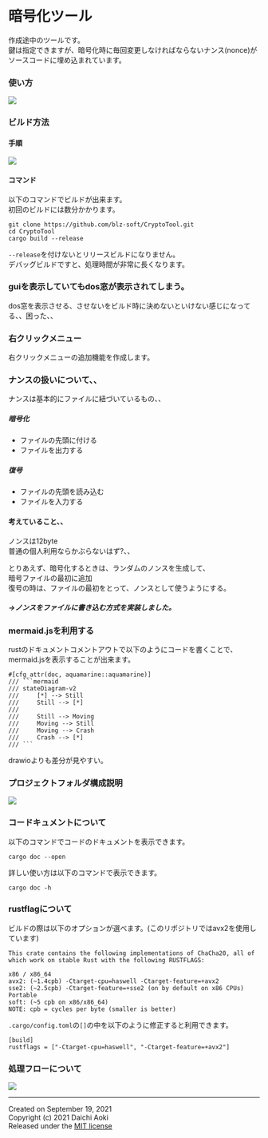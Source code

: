 # 暗号化ツール

作成途中のツールです。  
鍵は指定できますが、暗号化時に毎回変更しなければならないナンス(nonce)がソースコードに埋め込まれています。  

### 使い方
![](gif/set_context_menu.gif)

### ビルド方法
#### 手順
![](gif/build.gif)

#### コマンド  
以下のコマンドでビルドが出来ます。  
初回のビルドには数分かかります。  
```
git clone https://github.com/blz-soft/CryptoTool.git
cd CryptoTool
cargo build --release
```
`--release`を付けないとリリースビルドになりません。  
デバッグビルドですと、処理時間が非常に長くなります。  


### guiを表示していてもdos窓が表示されてしまう。  
dos窓を表示させる、させないをビルド時に決めないといけない感じになってる、、困った、、  



### 右クリックメニュー
右クリックメニューの追加機能を作成します。  

### ナンスの扱いについて、、  
ナンスは基本的にファイルに紐づいているもの、、
##### 暗号化  
- ファイルの先頭に付ける
- ファイルを出力する

##### 復号
- ファイルの先頭を読み込む
- ファイルを入力する

#### 考えていること、、
ノンスは12byte  
普通の個人利用ならかぶらないはず?、、  

とりあえず、暗号化するときは、ランダムのノンスを生成して、  
暗号ファイルの最初に追加  
復号の時は、ファイルの最初をとって、ノンスとして使うようにする。  
##### →ノンスをファイルに書き込む方式を実装しました。

### mermaid.jsを利用する
rustのドキュメントコメントアウトで以下のようにコードを書くことで、mermaid.jsを表示することが出来ます。  
```
#[cfg_attr(doc, aquamarine::aquamarine)]
/// ```mermaid
/// stateDiagram-v2
///     [*] --> Still
///     Still --> [*]
/// 
///     Still --> Moving
///     Moving --> Still
///     Moving --> Crash
///     Crash --> [*]
/// ```
```


drawioよりも差分が見やすい。  


### プロジェクトフォルダ構成説明
![](document/project_directory.drawio.svg)

### コードキュメントについて
以下のコマンドでコードのドキュメントを表示できます。  
```
cargo doc --open
```

詳しい使い方は以下のコマンドで表示できます。
```
cargo doc -h
```

### rustflagについて
ビルドの際は以下のオプションが選べます。(このリポジトリではavx2を使用しています)  
```
This crate contains the following implementations of ChaCha20, all of which work on stable Rust with the following RUSTFLAGS:

x86 / x86_64
avx2: (~1.4cpb) -Ctarget-cpu=haswell -Ctarget-feature=+avx2
sse2: (~2.5cpb) -Ctarget-feature=+sse2 (on by default on x86 CPUs)
Portable
soft: (~5 cpb on x86/x86_64)
NOTE: cpb = cycles per byte (smaller is better)
```

`.cargo/config.toml`の`[]`の中を以下のように修正すると利用できます。  
```
[build]
rustflags = ["-Ctarget-cpu=haswell", "-Ctarget-feature=+avx2"]
```

### 処理フローについて


![](document/flow.drawio.svg)



---
Created on September 19, 2021  
Copyright (c) 2021 Daichi Aoki  
Released under the [MIT license](https://github.com/blz-soft/CryptoTool/blob/main/LICENSE)  